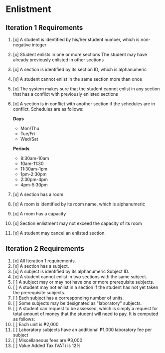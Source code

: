 # Enlistment

## Iteration 1 Requirements

1. [x] A student is identified by his/her student number, which is non-negative integer
2. [x] Student enlists in one or more sections The student may have already previously enlisted in other sections
3. [x] A section is identified by its section ID, which is alphanumeric
4. [x] A student cannot enlist in the same section more than once
5. [x] The system makes sure that the student cannot enlist in any section that has a conflict with previously enlisted sections
6. [x] A section is in conflict with another section if the schedules are in conflict. Schedules are as follows:
   
    **Days**
      - Mon/Thu
      - Tue/Fri
      - Wed/Sat

    **Periods**
      - 8:30am-10am 
      - 10am-11:30
      - 11:30am-1pm
      - 1pm-2:30pm
      - 2:30pm-4pm
      - 4pm-5:30pm

7. [x] A section has a room
8. [x] A room is identified by its room name, which is alphanumeric
9. [x] A room has a capacity
10. [x] Section enlistment may not exceed the capacity of its room
11. [x] A student may cancel an enlisted section.

## Iteration 2 Requirements

1. [x] All Iteration 1 requirements.
2. [x] A section has a subject.
3. [x] A subject is identified by its alphanumeric Subject ID.
4. [x] A student cannot enlist in two sections with the same subject.
5. [ ] A subject may or may not have one or more prerequisite subjects.
6. [ ] A student may not enlist in a section if the student has not yet taken the prerequisite subjects.
7. [ ] Each subject has a corresponding number of units.
8. [ ] Some subjects may be designated as "laboratory" subjects.
9. [ ] A student can request to be assessed, which is simply a request for total amount of money that the student will need to pay. It is computed as follows:
10. [ ] Each unit is ₱2,000
11. [ ] Laboratory subjects have an additional ₱1,000 laboratory fee per subject
12. [ ] Miscellaneous fees are ₱3,000
13. [ ] Value Added Tax (VAT) is 12%
